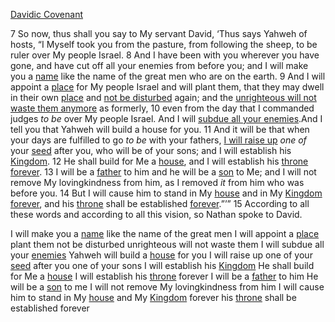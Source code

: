 [Davidic Covenant](Davidic%20Covenant.md)

7 So now, thus shall you say to My servant David, ‘Thus says Yahweh of hosts, “I Myself took you from the pasture, from following the sheep, to be ruler over My people Israel. 8 And I have been with you wherever you have gone, and have cut off all your enemies from before you; and I will make you a [name](name) like the name of the great men who are on the earth. 9 And I will appoint a [place](place) for My people Israel and will plant them, that they may dwell in their own [place](place) and [not be disturbed](not%20be%20disturbed) again; and the [unrighteous will not waste them anymore](unrighteous%20will%20not%20waste%20them%20anymore) as formerly, 10 even from the day that I commanded judges _to be_ over My people Israel. And I will [subdue all your enemies](subdue%20all%20your%20enemies).And I tell you that Yahweh will build a house for you. 11 And it will be that when your days are fulfilled to go _to be_ with your fathers, [I will raise up](I%20will%20raise%20up) _one of_ your [seed](seed) after you, who will be of your sons; and I will establish his [Kingdom](Kingdom.md). 12 He shall build for Me a [house](house), and I will establish his [throne](throne) [forever](forever). 13 I will be a [father](father) to him and he will be a [son](son) to Me; and I will not remove My lovingkindness from him, as I removed _it_ from him who was before you. 14 But I will cause him to stand in My [house](house) and in My [Kingdom](Kingdom.md) [forever](forever), and his [throne](throne) shall be established [forever](forever).”’” 15 According to all these words and according to all this vision, so Nathan spoke to David.

I will make you a [name](name) like the name of the great men
I will appoint a [place](place)
	plant them
		not be disturbed
		unrighteous will not waste them
I will subdue all your [enemies](enemies)
Yahweh will build a [house](house) for you
I will raise up one of your [seed](seed) 
	after you
	one of your sons
	I will establish his [Kingdom](Kingdom.md)
	He shall build for Me a [house](house)
	I will establish his [throne](throne) forever
	I will be a [father](father) to him
	He will be a [son](son) to me
	I will not remove My lovingkindness from him
	I will cause him to stand in My [house](house) and My [Kingdom](Kingdom.md) forever
	his [throne](throne) shall be established forever